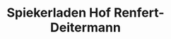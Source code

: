 ---
title: "Spiekerladen Hof Renfert-Deitermann"
url: /muenster/spiekerladen-hof-renfert-deitermann/
shop: Hofladen
---